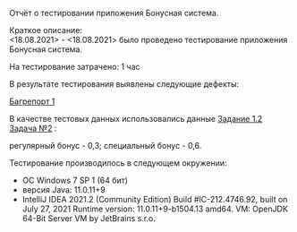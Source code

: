 Отчёт о тестировании приложения Бонусная система.

Краткое описание:  
<18.08.2021> - <18.08.2021> было проведено тестирование приложения Бонусная система.

На тестирование затрачено: 1 час

В результате тестирования выявлены следующие дефекты:

[Багрепорт 1](https://github.com/Dmitrii-Fedotov/Java-1.2.2/issues/1)

В качестве тестовых данных использовались данные [Задание 1.2 Задача №2](https://github.com/netology-code/javaqa-homeworks/tree/master/programming) :

регулярный бонус - 0,3;
специальный бонус - 0,6.

Тестирование производилось в следующем окружении:

* ОС Windows 7 SP 1 (64 бит)
* версия Java: 11.0.11+9
* IntelliJ IDEA 2021.2 (Community Edition) Build #IC-212.4746.92, built on July 27, 2021 Runtime version: 11.0.11+9-b1504.13 amd64. VM: OpenJDK 64-Bit Server VM by JetBrains s.r.o.
